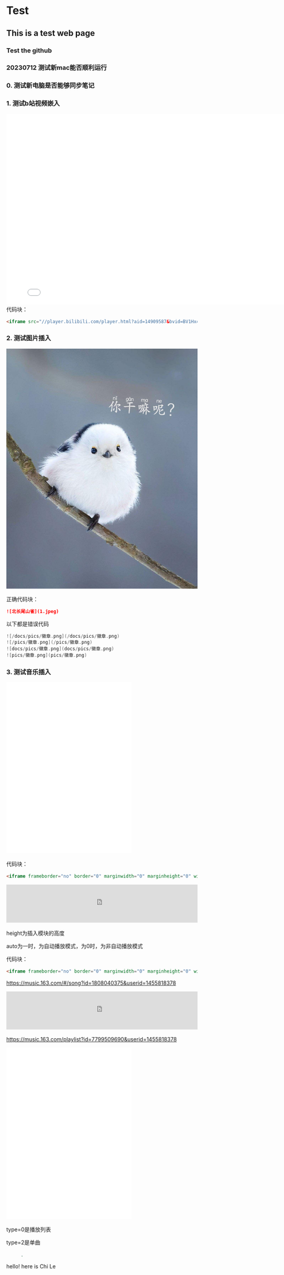 # Test

## This is a test web page
### Test the github
### 20230712 测试新mac能否顺利运行

### 0. 测试新电脑是否能够同步笔记


### 1. 测试b站视频嵌入
<iframe src="//player.bilibili.com/player.html?aid=14909587&bvid=BV1Hx411V7n9&cid=24297387&page=1" scrolling="no" border="0" frameborder="no" framespacing="0" allowfullscreen="true" width="800" height="500"> </iframe>
代码块：

```markdown
<iframe src="//player.bilibili.com/player.html?aid=14909587&bvid=BV1Hx411V7n9&cid=24297387&page=1" scrolling="no" border="0" frameborder="no" framespacing="0" allowfullscreen="true" width="800" height="500"> </iframe>
```



### 2. 测试图片插入
![北长尾山雀](1.jpeg)

正确代码块：

```markdown
![北长尾山雀](1.jpeg)
```



以下都是错误代码

```cpp
![/docs/pics/徽章.png](/docs/pics/徽章.png)
![/pics/徽章.png](/pics/徽章.png)
![docs/pics/徽章.png](docs/pics/徽章.png)
![pics/徽章.png](pics/徽章.png)
```

### 3. 测试音乐插入
<iframe frameborder="no" border="0" marginwidth="0" marginheight="0" width="330" height="450" src="//music.163.com/outchain/player?type=0&id=5156824747&auto=0&height=430"></iframe>

代码块：

```html
<iframe frameborder="no" border="0" marginwidth="0" marginheight="0" width="330" height="450" src="//music.163.com/outchain/player?type=0&id=5156824747&auto=0&height=430"></iframe>
```



<iframe frameborder="no" border="0" marginwidth="0" marginheight="0" width="100%" height="100" src="https://music.163.com/outchain/player?type=2&amp;id=38018486&amp;auto=0&amp;height=100"></iframe>

height为插入模块的高度

auto为一时，为自动播放模式，为0时，为非自动播放模式


代码块：

```html
<iframe frameborder="no" border="0" marginwidth="0" marginheight="0" width="100%" height="100" src="https://music.163.com/outchain/player?type=2&amp;id=38018486&amp;auto=0&amp;height=100"></iframe>
```



https://music.163.com/#/song?id=1808040375&userid=1455818378

<iframe frameborder="no" border="0" marginwidth="0" marginheight="0" width="100%" height="100" src="https://music.163.com/outchain/player?type=2&amp;id=1808040375&amp;auto=0&amp;height=100"></iframe>

https://music.163.com/playlist?id=7799509690&userid=1455818378

<iframe frameborder="no" border="0" marginwidth="0" marginheight="0" width="330" height="450" src="//music.163.com/outchain/player?type=0&id=7799509690&auto=0&height=430">Future bass</iframe>



type=0是播放列表

type=2是单曲


  <body>
    <div class="left">
    	<figure>
        <img src="/Notebook/About/me001.jpg" style="zoom:18%"/>
    </figure>
    </div>
    <div class="right">
    	<p>hello! here is Chi Le</p>
    </div>
  </body>
